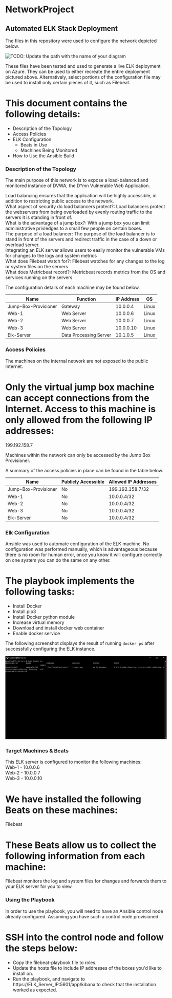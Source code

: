 # NetworkProject
## Automated ELK Stack Deployment

The files in this repository were used to configure the network depicted below.

![TODO: Update the path with the name of your diagram](..blob/Master/Images/docker_ps.png)

These files have been tested and used to generate a live ELK deployment on Azure. They can be used to either recreate the entire deployment pictured above. Alternatively, select portions of the configuration file may be used to install only certain pieces of it, such as Filebeat.

# This document contains the following details:
- Description of the Topology
- Access Policies
- ELK Configuration
  - Beats in Use
  - Machines Being Monitored
- How to Use the Ansible Build


### Description of the Topology

The main purpose of this network is to expose a load-balanced and monitored instance of DVWA, the D*mn Vulnerable Web Application.

Load balancing ensures that the application will be highly accessible, in addition to restricting public access to the network.  
What aspect of security do load balancers protect?:  Load balancers protect the webservers from being overloaded by evenly routing traffic to the servers it is standing in front of.  
What is the advantage of a jump box?:  With a jump box you can limit administrative privledges to a small few people on certain boxes.   
The purpose of a load balancer:  The purpose of the load balancer is to stand in front of the servers and redirect traffic in the case of a down or overload server.  
Integrating an ELK server allows users to easily monitor the vulnerable VMs for changes to the logs and system metrics  
What does Filebeat watch for?:  Filebeat watches for any changes to the log or system files on the servers  
What does Metricbeat record?:  Metricbeat records metrics from the OS and services running on the servers

The configuration details of each machine may be found below.

|  Name                 | Function               | IP Address | OS    |
|----------------------|------------------------|------------|-------|
| Jump-Box-Provisioner | Gateway                | 10.0.0.4   | Linux |
| Web-1                | Web Server             | 10.0.0.6   | Linux |
| Web-2                | Web Server             | 10.0.0.7   | Linux |
| Web-3                | Web Server             | 10.0.0.10  | Linux |
| Elk-Server           | Data Processing Server | 10.1.0.5   | Linux |

### Access Policies

The machines on the internal network are not exposed to the public Internet.

# Only the virtual jump box machine can accept connections from the Internet. Access to this machine is only allowed from the following IP addresses:  
199.192.158.7

Machines within the network can only be accessed by the Jump Box Provisioner.


A summary of the access policies in place can be found in the table below.

| Name                 | Publicly Accessible | Allowed IP Addresses |
|----------------------|---------------------|----------------------|
| Jump-Box-Provisioner | No                  | 199.192.158.7/32     |
| Web-1                | No                  | 10.0.0.4/32          |
| Web-2                | No                  | 10.0.0.4/32          |
| Web-3                | No                  | 10.0.0.4/32          |
| Elk-Server           | No                  | 10.0.0.4/32          |

### Elk Configuration

Ansible was used to automate configuration of the ELK machine. No configuration was performed manually, which is advantageous because there is no room for human error, once you know it will configure correctly on one system you can do the same on any other.


# The playbook implements the following tasks:
- Install Docker  
- Install pip3  
- Install Docker python module
- Increase virtual memory  
- Download and install docker web container
- Enable docker service


The following screenshot displays the result of running `docker ps` after successfully configuring the ELK instance.

![Screenshot of docker ps output](https://github.com/grahammortimore/NetworkProject/blob/main/Diagrams/docker_ps.png)

### Target Machines & Beats
This ELK server is configured to monitor the following machines:  
Web-1 - 10.0.0.6  
Web-2 - 10.0.0.7  
Web-3 - 10.0.0.10  

# We have installed the following Beats on these machines:  
Filebeat  


# These Beats allow us to collect the following information from each machine:  
Filebeat monitors the log and system files for changes and forwards them to your ELK server for you to view.

### Using the Playbook
In order to use the playbook, you will need to have an Ansible control node already configured. Assuming you have such a control node provisioned:

# SSH into the control node and follow the steps below:
- Copy the filebeat-playbook file to roles.
- Update the hosts file to include IP addresses of the boxes you'd like to install on.
- Run the playbook, and navigate to https://ELK_Server_IP:5601/app/kibana to check that the installation worked as expected.
